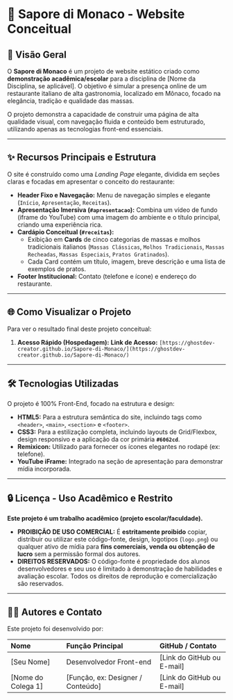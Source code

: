 # 🍝 Sapore di Monaco - Website Conceitual

## 🌟 Visão Geral

O **Sapore di Monaco** é um projeto de website estático criado como **demonstração acadêmica/escolar** para a disciplina de [Nome da Disciplina, se aplicável]. O objetivo é simular a presença online de um restaurante italiano de alta gastronomia, localizado em Mônaco, focado na elegância, tradição e qualidade das massas.

O projeto demonstra a capacidade de construir uma página de alta qualidade visual, com navegação fluida e conteúdo bem estruturado, utilizando apenas as tecnologias front-end essenciais.

---

## ✨ Recursos Principais e Estrutura

O site é construído como uma *Landing Page* elegante, dividida em seções claras e focadas em apresentar o conceito do restaurante:

* **Header Fixo e Navegação:** Menu de navegação simples e elegante (`Início`, `Apresentação`, `Receitas`).
* **Apresentação Imersiva (`#apresentacao`):** Combina um vídeo de fundo (iframe do YouTube) com uma imagem do ambiente e o título principal, criando uma experiência rica.
* **Cardápio Conceitual (`#receitas`):**
    * Exibição em **Cards** de cinco categorias de massas e molhos tradicionais italianos (`Massas Clássicas`, `Molhos Tradicionais`, `Massas Recheadas`, `Massas Especiais`, `Pratos Gratinados`).
    * Cada Card contém um título, imagem, breve descrição e uma lista de exemplos de pratos.
* **Footer Institucional:** Contato (telefone e ícone) e endereço do restaurante.

---

## 🌐 Como Visualizar o Projeto

Para ver o resultado final deste projeto conceitual:

1.  **Acesso Rápido (Hospedagem):**
    **Link de Acesso:**
    `[https://ghostdev-creator.github.io/Sapore-di-Monaco/](https://ghostdev-creator.github.io/Sapore-di-Monaco/)`
---

## 🛠️ Tecnologias Utilizadas

O projeto é 100% Front-End, focado na estrutura e design:

* **HTML5:** Para a estrutura semântica do site, incluindo tags como `<header>`, `<main>`, `<section>` e `<footer>`.
* **CSS3:** Para a estilização completa, incluindo layouts de Grid/Flexbox, design responsivo e a aplicação da cor primária **`#6062cd`**.
* **Remixicon:** Utilizado para fornecer os ícones elegantes no rodapé (ex: telefone).
* **YouTube iFrame:** Integrado na seção de apresentação para demonstrar mídia incorporada.

---

## 🔒 Licença - Uso Acadêmico e Restrito

**Este projeto é um trabalho acadêmico (projeto escolar/faculdade).**

* **PROIBIÇÃO DE USO COMERCIAL:** É **estritamente proibido** copiar, distribuir ou utilizar este código-fonte, design, logotipos (`logo.png`) ou qualquer ativo de mídia para **fins comerciais, venda ou obtenção de lucro** sem a permissão formal dos autores.
* **DIREITOS RESERVADOS:** O código-fonte é propriedade dos alunos desenvolvedores e seu uso é limitado à demonstração de habilidades e avaliação escolar. Todos os direitos de reprodução e comercialização são reservados.

---

## 👨‍💻 Autores e Contato

Este projeto foi desenvolvido por:

| Nome | Função Principal | GitHub / Contato |
| :--- | :--- | :--- |
| [Seu Nome] | Desenvolvedor Front-end | [Link do GitHub ou E-mail] |
| [Nome do Colega 1] | [Função, ex: Designer / Conteúdo] | [Link do GitHub ou E-mail] |
